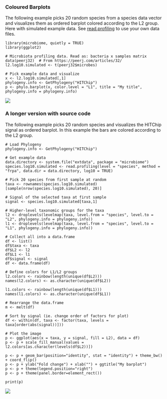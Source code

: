 ### Coloured Barplots

The following example picks 20 random species from a species data vector
and visualizes them as ordered barplot colored according to the L2
group. Here with simulated example data. See [read.profiling](reading)
to use your own data files.

    library(microbiome, quietly = TRUE)
    library(ggplot2)

    # Microbiota profiling data. Read as: bacteria x samples matrix
    data(peerj32)  # From https://peerj.com/articles/32/
    l2.log10.simulated <- t(peerj32$microbes)

    # Pick example data and visualize
    x <- l2.log10.simulated[,1]
    phylogeny.info <- GetPhylogeny("HITChip")
    p <- phylo.barplot(x, color.level = "L1", title = "My title", phylogeny.info = phylogeny.info)

![](Barplots_files/figure-markdown_strict/barplot-example-1.png)

### A longer version with source code

The following example picks 20 random species and visualizes the HITChip
signal as ordered barplot. In this example the bars are colored
according to the L2 group.

    # Load Phylogeny
    phylogeny.info <- GetPhylogeny("HITChip")

    # Get example data 
    data.directory <- system.file("extdata", package = "microbiome")
    species.log10.simulated <- read.profiling(level = "species", method = "frpa", data.dir = data.directory, log10 = TRUE)  

    # Pick 20 species from first sample at random
    taxa <- rownames(species.log10.simulated)[sample(nrow(species.log10.simulated), 20)]

    # Signal of the selected taxa at first sample
    signal <- species.log10.simulated[taxa,1]

    # Higher-level taxonomic groups for the taxa
    l2 <- droplevels(levelmap(taxa, level.from = "species", level.to = "L2", phylogeny.info = phylogeny.info))
    l1 <- droplevels(levelmap(taxa, level.from = "species", level.to = "L1", phylogeny.info = phylogeny.info))

    # Collect all into a data.frame
    df <- list()
    df$taxa <- taxa
    df$L2 <- l2
    df$L1 <- l1
    df$signal <- signal
    df <- data.frame(df)

    # Define colors for L1/L2 groups
    l2.colors <- rainbow(length(unique(df$L2)))
    names(l2.colors) <- as.character(unique(df$L2))

    l1.colors <- rainbow(length(unique(df$L1)))
    names(l1.colors) <- as.character(unique(df$L1))

    # Rearrange the data.frame
    m <- melt(df)

    # Sort by signal (ie. change order of factors for plot)
    df <- within(df, taxa <- factor(taxa, levels = taxa[order(abs(signal))]))

    # Plot the image
    p <- ggplot(aes(x = taxa, y = signal, fill = L2), data = df) 
    p <- p + scale_fill_manual(values = l2.colors[as.character(levels(df$L2))])

    p <- p + geom_bar(position="identity", stat = "identity") + theme_bw() + coord_flip()
    p <- p + ylab("Fold change") + xlab("") + ggtitle("My barplot")
    p <- p + theme(legend.position="right")
    p <- p + theme(panel.border=element_rect())

    print(p)

![](Barplots_files/figure-markdown_strict/barplot-example2-1.png)
